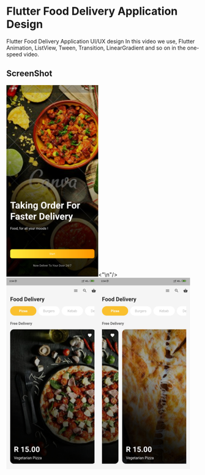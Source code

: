 # Flutter Food Delivery Application Design

Flutter Food Delivery Application UI/UX design 
In this video we use, Flutter Animation, ListView, Tween, Transition, LinearGradient and so on in the one-speed video.

## ScreenShot

<img src="assets/screenshot/one.jpg" height="500em" /><"\n"/><img src="assets/screenshot/two.jpg" height="500em" /><img src="assets/screenshot/three.jpg" height="500em" />

 
